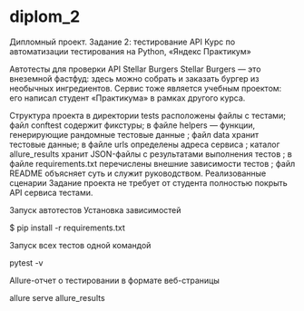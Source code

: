 # diplom_2
Дипломный проект. Задание 2: тестирование API
Курс по автоматизации тестирования на Python, «Яндекс Практикум»

Автотесты для проверки API Stellar Burgers
Stellar Burgers — это внеземной фастфуд: здесь можно собрать и заказать бургер из необычных ингредиентов. Сервис тоже является учебным проектом: его написал студент «Практикума» в рамках другого курса.

Структура проекта
в директории tests расположены файлы с тестами;
файл conftest содержит фикстуры;
в файле helpers — функции, генерирующие рандомные тестовые данные ;
файл data хранит  тестовые данные;
в файле urls определены адреса сервиса ;
каталог allure_results хранит JSON-файлы с результатами выполнения тестов ;
в файле requirements.txt перечислены внешние зависимости тестов ;
файл README объясняет суть  и служит руководством.
Реализованные сценарии
Задание проекта не требует от студента полностью покрыть API сервиса тестами. 

Запуск автотестов
Установка зависимостей

$ pip install -r requirements.txt

Запуск всех тестов одной командой

pytest -v

Allure-отчет о тестировании в формате веб-страницы

allure serve allure_results